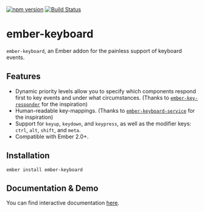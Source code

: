 [![npm version](https://badge.fury.io/js/ember-keyboard.svg)](https://badge.fury.io/js/ember-keyboard)
[![Build Status](https://travis-ci.org/patience-tema-baron/ember-keyboard.svg?branch=master)](https://travis-ci.org/patience-tema-baron/ember-keyboard)

# ember-keyboard

`ember-keyboard`, an Ember addon for the painless support of keyboard events.

## Features

* Dynamic priority levels allow you to specify which components respond first to key events and under what circumstances. (Thanks to [`ember-key-responder`](https://github.com/yapplabs/ember-key-responder) for the inspiration)
* Human-readable key-mappings. (Thanks to [`ember-keyboard-service`](https://github.com/Fabriquartz/ember-keyboard-service) for the inspiration)
* Support for `keyup`, `keydown`, and `keypress`, as well as the modifier keys: `ctrl`, `alt`, `shift`, and `meta`.
* Compatible with Ember 2.0+.

## Installation

`ember install ember-keyboard`

## Documentation & Demo

You can find interactive documentation [here](http://patience-tema-baron.github.io/ember-keyboard/).
